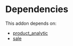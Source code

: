# Dependencies

This addon depends on:

- [product_analytic](https://github.com/bringout/oca-financial)
- [sale](https://github.com/bringout/oca-ocb-sale/tree/5d9b47ce90463a1c61e6fb80db86d42fb811e501/odoo-bringout-oca-ocb-sale)
